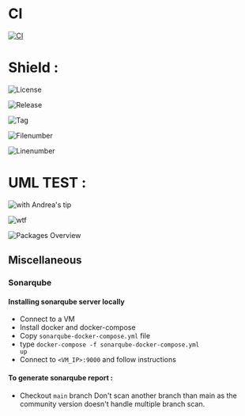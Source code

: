 # CI

[![CI][ci-badge]][ci-badge-url]

[ci-badge]: https://github.com/Khalshim/testuml/actions/workflows/blank.yml/badge.svg
[ci-badge-url]: https://github.com/Khalshim/testuml/actions/workflows/blank.yml

# Shield :



![License](https://img.shields.io/github/license/Khalshim/testuml?style=plastic)

![Release](https://img.shields.io/github/v/release/Khalshim/testuml?style=plastic) 

![Tag](https://img.shields.io/github/v/tag/Khalshim/testuml?style=plastic)

![Filenumber](https://img.shields.io/github/directory-file-count/Khalshim/testuml?style=plastic)

![Linenumber](https://img.shields.io/tokei/lines/github/Khalshim/testuml?style=plastic)

# UML TEST :

![with Andrea's tip](http://www.plantuml.com/plantuml/proxy?cache=no&src=https://raw.githubusercontent.com/Khalshim/testuml/main/docs/diagrams/mytest_uml.uml)

![wtf](http://www.plantuml.com/plantuml/proxy?cache=no&src=https://raw.githubusercontent.com/Khalshim/testuml/main/docs/diagrams/general.uml)

![Packages Overview](http://www.plantuml.com/plantuml/proxy?cache=no&src=https://raw.githubusercontent.com/Pytown-Citizen/pytown_core/main/docs/diagrams/general.uml)


## Miscellaneous <a name="miscellaneous"></a>
### Sonarqube
#### Installing sonarqube server locally
* Connect to a VM
* Install docker and docker-compose
* Copy <code>sonarqube-docker-compose.yml</code> file
* type <code>docker-compose -f sonarqube-docker-compose.yml up</code>
* Connect to <code>\<VM_IP\>:9000</code> and follow instructions
#### To generate sonarqube report :
* Checkout <code>main</code> branch
Don't scan another branch than main as the community version doesn't handle multiple branch scan.
